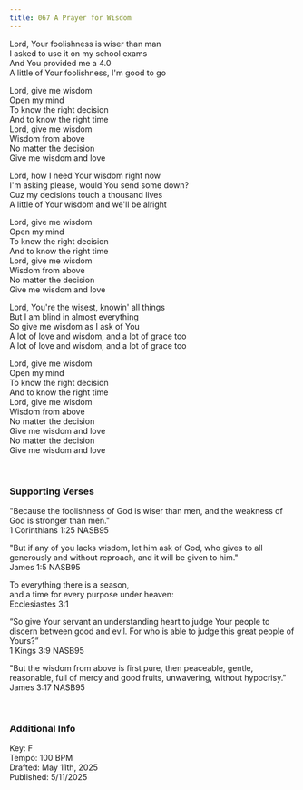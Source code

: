 ```yaml
---
title: 067 A Prayer for Wisdom
---
```


Lord, Your foolishness is wiser than man \
I asked to use it on my school exams \
And You provided me a 4.0 \
A little of Your foolishness, I'm good to go

Lord, give me wisdom \
Open my mind \
To know the right decision \
And to know the right time \
Lord, give me wisdom \
Wisdom from above \
No matter the decision \
Give me wisdom and love

Lord, how I need Your wisdom right now \
I'm asking please, would You send some down? \
Cuz my decisions touch a thousand lives \
A little of Your wisdom and we'll be alright

Lord, give me wisdom \
Open my mind \
To know the right decision \
And to know the right time \
Lord, give me wisdom \
Wisdom from above \
No matter the decision \
Give me wisdom and love

Lord, You're the wisest, knowin' all things \
But I am blind in almost everything \
So give me wisdom as I ask of You \
A lot of love and wisdom, and a lot of grace too \
A lot of love and wisdom, and a lot of grace too

Lord, give me wisdom \
Open my mind \
To know the right decision \
And to know the right time \
Lord, give me wisdom \
Wisdom from above \
No matter the decision \
Give me wisdom and love \
No matter the decision \
Give me wisdom and love
 
<br />

### Supporting Verses ###

"Because the foolishness of God is wiser than men, and the weakness of God is stronger than men." \
1 Corinthians 1:25 NASB95

"But if any of you lacks wisdom, let him ask of God, who gives to all generously and without reproach, and it will be given to him." \
James 1:5 NASB95

To everything there is a season, \
and a time for every purpose under heaven: \
Ecclesiastes 3:1

“So give Your servant an understanding heart to judge Your people to discern between good and evil. For who is able to judge this great people of Yours?” \
1 Kings 3:9 NASB95

"But the wisdom from above is first pure, then peaceable, gentle, reasonable, full of mercy and good fruits, unwavering, without hypocrisy." \
James 3:17 NASB95

<br />

### Additional Info

Key: F \
Tempo: 100 BPM \
Drafted: May 11th, 2025 \
Published: 5/11/2025
